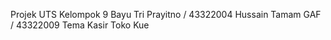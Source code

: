 Projek UTS
Kelompok 9
Bayu Tri Prayitno / 43322004
Hussain Tamam GAF / 43322009
Tema Kasir Toko Kue
